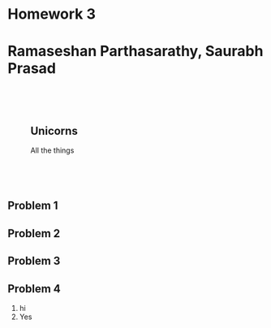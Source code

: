# Homework 3
# Ramaseshan Parthasarathy, Saurabh Prasad

<meta name="viewport" content="width=device-width, initial-scale=1">  
<link rel="stylesheet" href="gmarkdown.css">  

<meta name="viewport" content="width=device-width, initial-scale=1">
<link rel="stylesheet" href="gmarkdown.css">
<style>
	.markdown-body {
		box-sizing: border-box;
		min-width: 200px;
		max-width: 980px;
		margin: 0 auto;
		padding: 45px;
	}

	@media (max-width: 767px) {
		.markdown-body {
			padding: 15px;
		}
	}
</style>
<article class="markdown-body">
	<h1>Unicorns</h1>
	<p>All the things</p>
</article>

## Problem 1

## Problem 2

## Problem 3

## Problem 4

1. hi
2. Yes

